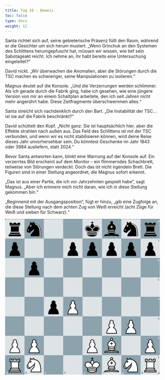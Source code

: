 ```yaml
---
title: Tag 16 - Beweis
toc: false
type: docs
weight: 12
---
```


Santa richtet sich auf, seine gebieterische Präsenz füllt den Raum, während er die Gesichter um sich herum mustert. „Wenn Grinchuk an den Systemen des Schlittens herumgepfuscht hat, müssen wir wissen, wie tief sein Sabotageakt reicht. Ich nehme an, ihr habt bereits eine Untersuchung eingeleitet?“

David nickt. „Wir überwachen die Anomalien, aber die Störungen durch die TSC machen es schwieriger, seine Manipulationen zu isolieren.“

Magnus deutet auf die Konsole. „Und die Verzerrungen werden schlimmer. Als ich gerade durch die Fabrik ging, habe ich gesehen, wie eine jüngere Version von mir an einem Schaltplan arbeitete, den ich seit Jahren nicht mehr angerührt habe. Diese Zeitfragmente überschwemmen alles.“

Santa streicht sich nachdenklich durch den Bart. „Die Instabilität der TSC... ist sie auf die Fabrik beschränkt?“

David schüttelt den Kopf. „Nicht ganz. Sie ist hauptsächlich hier, aber die Effekte strahlen nach außen aus. Das Feld des Schlittens ist mit der TSC verbunden, und wenn wir es nicht stabilisieren können, wird deine Reise dieses Jahr unvorhersehbar sein. Du könntest Geschenke im Jahr 1843 oder 3984 ausliefern, statt 2024.“

Bevor Santa antworten kann, blinkt eine Warnung auf der Konsole auf. Ein verzerrtes Bild erscheint auf dem Monitor – ein flimmerndes Schachbrett, teilweise von Störungen verdeckt. Doch das ist nicht irgendein Brett. Die Figuren sind in einer Stellung angeordnet, die Magnus sofort erkennt.

„Das ist aus einer Partie, die ich vor Jahrzehnten gespielt habe“, sagt Magnus. „Aber ich erinnere mich nicht daran, wie ich in diese Stellung gekommen bin.“

„Beginnend mit der Ausgangsposition“, fügt er hinzu, „gib eine Zugfolge an, die diese Stellung nach dem achten Zug von Weiß erreicht (acht Züge für Weiß und sieben für Schwarz).“

![Stellung Tag 16](/day16.jpg "rn2kbnr/p2ppppp/1p6/8/2pP4/5PP1/PP2PB1P/RN2KBNR w KQkq - 0 1")

